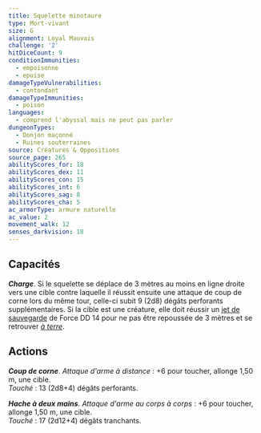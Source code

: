 ```yaml
---
title: Squelette minotaure
type: Mort-vivant
size: G
alignment: Loyal Mauvais
challenge: '2'
hitDiceCount: 9
conditionImmunities:
  - empoisonne
  - epuise
damageTypeVulnerabilities:
  - contondant
damageTypeImmunities:
  - poison
languages:
  - comprend l'abyssal mais ne peut pas parler
dungeonTypes:
  - Donjon maçonné
  - Ruines souterraines
source: Créatures & Oppositions
source_page: 265
abilityScores_for: 18
abilityScores_dex: 11
abilityScores_con: 15
abilityScores_int: 6
abilityScores_sag: 8
abilityScores_cha: 5
ac_armorType: armure naturelle
ac_value: 2
movement_walk: 12
senses_darkvision: 18
---
```

## Capacités
_**Charge**_. Si le squelette se déplace de 3 mètres au moins en ligne droite vers une cible contre laquelle il réussit ensuite une attaque de coup de corne lors du même tour, celle-ci subit 9 (2d8) dégâts perforants supplémentaires. Si la cible est une créature, elle doit réussir un [jet de sauvegarde](/utiliser-les-caracteristiques/#jets-de-sauvegarde) de Force DD 14 pour ne pas être repoussée de 3 mètres et se retrouver [_à terre_](/gerer-la-sante-du-personnage/#a-terre).

## Actions
_**Coup de corne**_. _Attaque d'arme à distance_ : +6 pour toucher, allonge 1,50 m, une cible.  
_Touché_ : 13 (2d8+4) dégâts perforants.

_**Hache à deux mains**_. _Attaque d'arme au corps à corps_ : +6 pour toucher, allonge 1,50 m, une cible.  
_Touché_ : 17 (2d12+4) dégâts tranchants.
